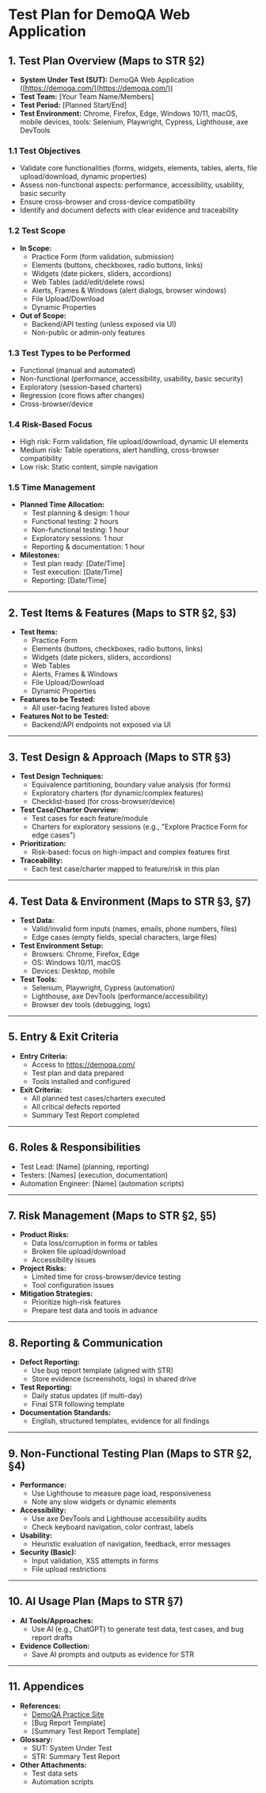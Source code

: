# Test Plan for DemoQA Web Application

## 1. Test Plan Overview (Maps to STR §2)
- **System Under Test (SUT):** DemoQA Web Application ([https://demoqa.com/](https://demoqa.com/))
- **Test Team:** [Your Team Name/Members]
- **Test Period:** [Planned Start/End]
- **Test Environment:** Chrome, Firefox, Edge, Windows 10/11, macOS, mobile devices, tools: Selenium, Playwright, Cypress, Lighthouse, axe DevTools

### 1.1 Test Objectives
- Validate core functionalities (forms, widgets, elements, tables, alerts, file upload/download, dynamic properties)
- Assess non-functional aspects: performance, accessibility, usability, basic security
- Ensure cross-browser and cross-device compatibility
- Identify and document defects with clear evidence and traceability

### 1.2 Test Scope
- **In Scope:**
  - Practice Form (form validation, submission)
  - Elements (buttons, checkboxes, radio buttons, links)
  - Widgets (date pickers, sliders, accordions)
  - Web Tables (add/edit/delete rows)
  - Alerts, Frames & Windows (alert dialogs, browser windows)
  - File Upload/Download
  - Dynamic Properties
- **Out of Scope:**
  - Backend/API testing (unless exposed via UI)
  - Non-public or admin-only features

### 1.3 Test Types to be Performed
- Functional (manual and automated)
- Non-functional (performance, accessibility, usability, basic security)
- Exploratory (session-based charters)
- Regression (core flows after changes)
- Cross-browser/device

### 1.4 Risk-Based Focus
- High risk: Form validation, file upload/download, dynamic UI elements
- Medium risk: Table operations, alert handling, cross-browser compatibility
- Low risk: Static content, simple navigation

### 1.5 Time Management
- **Planned Time Allocation:**
  - Test planning & design: 1 hour
  - Functional testing: 2 hours
  - Non-functional testing: 1 hour
  - Exploratory sessions: 1 hour
  - Reporting & documentation: 1 hour
- **Milestones:**
  - Test plan ready: [Date/Time]
  - Test execution: [Date/Time]
  - Reporting: [Date/Time]

---

## 2. Test Items & Features (Maps to STR §2, §3)
- **Test Items:**
  - Practice Form
  - Elements (buttons, checkboxes, radio buttons, links)
  - Widgets (date pickers, sliders, accordions)
  - Web Tables
  - Alerts, Frames & Windows
  - File Upload/Download
  - Dynamic Properties
- **Features to be Tested:**
  - All user-facing features listed above
- **Features Not to be Tested:**
  - Backend/API endpoints not exposed via UI

---

## 3. Test Design & Approach (Maps to STR §3)
- **Test Design Techniques:**
  - Equivalence partitioning, boundary value analysis (for forms)
  - Exploratory charters (for dynamic/complex features)
  - Checklist-based (for cross-browser/device)
- **Test Case/Charter Overview:**
  - Test cases for each feature/module
  - Charters for exploratory sessions (e.g., "Explore Practice Form for edge cases")
- **Prioritization:**
  - Risk-based: focus on high-impact and complex features first
- **Traceability:**
  - Each test case/charter mapped to feature/risk in this plan

---

## 4. Test Data & Environment (Maps to STR §3, §7)
- **Test Data:**
  - Valid/invalid form inputs (names, emails, phone numbers, files)
  - Edge cases (empty fields, special characters, large files)
- **Test Environment Setup:**
  - Browsers: Chrome, Firefox, Edge
  - OS: Windows 10/11, macOS
  - Devices: Desktop, mobile
- **Test Tools:**
  - Selenium, Playwright, Cypress (automation)
  - Lighthouse, axe DevTools (performance/accessibility)
  - Browser dev tools (debugging, logs)

---

## 5. Entry & Exit Criteria
- **Entry Criteria:**
  - Access to https://demoqa.com/
  - Test plan and data prepared
  - Tools installed and configured
- **Exit Criteria:**
  - All planned test cases/charters executed
  - All critical defects reported
  - Summary Test Report completed

---

## 6. Roles & Responsibilities
- Test Lead: [Name] (planning, reporting)
- Testers: [Names] (execution, documentation)
- Automation Engineer: [Name] (automation scripts)

---

## 7. Risk Management (Maps to STR §2, §5)
- **Product Risks:**
  - Data loss/corruption in forms or tables
  - Broken file upload/download
  - Accessibility issues
- **Project Risks:**
  - Limited time for cross-browser/device testing
  - Tool configuration issues
- **Mitigation Strategies:**
  - Prioritize high-risk features
  - Prepare test data and tools in advance

---

## 8. Reporting & Communication
- **Defect Reporting:**
  - Use bug report template (aligned with STR)
  - Store evidence (screenshots, logs) in shared drive
- **Test Reporting:**
  - Daily status updates (if multi-day)
  - Final STR following template
- **Documentation Standards:**
  - English, structured templates, evidence for all findings

---

## 9. Non-Functional Testing Plan (Maps to STR §2, §4)
- **Performance:**
  - Use Lighthouse to measure page load, responsiveness
  - Note any slow widgets or dynamic elements
- **Accessibility:**
  - Use axe DevTools and Lighthouse accessibility audits
  - Check keyboard navigation, color contrast, labels
- **Usability:**
  - Heuristic evaluation of navigation, feedback, error messages
- **Security (Basic):**
  - Input validation, XSS attempts in forms
  - File upload restrictions

---

## 10. AI Usage Plan (Maps to STR §7)
- **AI Tools/Approaches:**
  - Use AI (e.g., ChatGPT) to generate test data, test cases, and bug report drafts
- **Evidence Collection:**
  - Save AI prompts and outputs as evidence for STR

---

## 11. Appendices
- **References:**
  - [DemoQA Practice Site](https://demoqa.com/)
  - [Bug Report Template]
  - [Summary Test Report Template]
- **Glossary:**
  - SUT: System Under Test
  - STR: Summary Test Report
- **Other Attachments:**
  - Test data sets
  - Automation scripts 